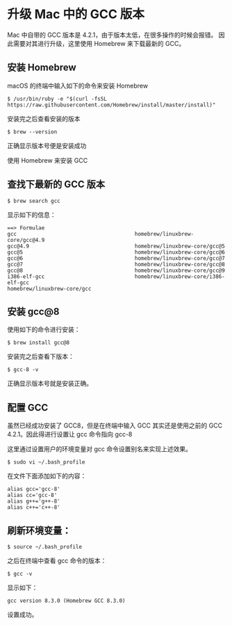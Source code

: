 # 升级 Mac 中的 GCC 版本

Mac 中自带的 GCC 版本是 4.2.1，由于版本太低，在很多操作的时候会报错。
因此需要对其进行升级，这里使用 Homebrew 来下载最新的 GCC。

## 安装 Homebrew

macOS 的终端中输入如下的命令来安装 Homebrew

```
$ /usr/bin/ruby -e "$(curl -fsSL https://raw.githubusercontent.com/Homebrew/install/master/install)"
```

安装完之后查看安装的版本

```
$ brew --version
```

正确显示版本号便是安装成功

使用 Homebrew 来安装 GCC

## 查找下最新的 GCC 版本

```
$ brew search gcc
```

显示如下的信息：

```
==> Formulae
gcc                                      homebrew/linuxbrew-core/gcc@4.9
gcc@4.9                                  homebrew/linuxbrew-core/gcc@5
gcc@5                                    homebrew/linuxbrew-core/gcc@6
gcc@6                                    homebrew/linuxbrew-core/gcc@7
gcc@7                                    homebrew/linuxbrew-core/gcc@8
gcc@8                                    homebrew/linuxbrew-core/gcc@9
i386-elf-gcc                             homebrew/linuxbrew-core/i386-elf-gcc
homebrew/linuxbrew-core/gcc
```

## 安装 gcc@8

使用如下的命令进行安装：

```
$ brew install gcc@8
```

安装完之后查看下版本：

```
$ gcc-8 -v
```

正确显示版本号就是安装正确。

## 配置 GCC

虽然已经成功安装了 GCC8，但是在终端中输入 GCC 其实还是使用之前的 GCC 4.2.1。因此得进行设置让 gcc 命令指向 gcc-8

这里通过设置用户的环境变量对 gcc 命令设置别名来实现上述效果。

```
$ sudo vi ~/.bash_profile
```

在文件下面添加如下的内容：

```
alias gcc='gcc-8'
alias cc='gcc-8'
alias g++='g++-8'
alias c++='c++-8'
```

## 刷新环境变量：

```
$ source ~/.bash_profile
```

之后在终端中查看 gcc 命令的版本：

```
$ gcc -v
```

显示如下：

```
gcc version 8.3.0 (Homebrew GCC 8.3.0)
```

设置成功。
